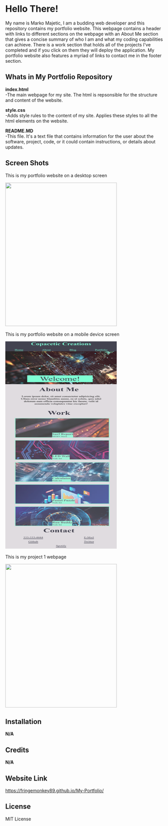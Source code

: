 # Hello There!
My name is Marko Majetic, I am a budding web developer and this repository contains my portfolio website.
This webpage contains a header with links to different sections on the webpage with an About Me section
that gives a concise summary of who I am and what my coding capabilities can achieve.
There is a work section that holds all of the projects I've completed and if you click on them
they will deploy the application. My portfolio website also features a myriad of links to contact me in the 
footer section.

## Whats in My Portfolio Repository

**index.html** 
<br>
-The main webpage for my site. The html is repsonsible for the structure and content of the website.

**style.css** 
<br>
-Adds style rules to the content of my site. Applies these styles to all the html elements on the website.

**README.MD**
<br>
-This file. It's a text file that contains information for the user about the software, project, code, or it could
contain instructions, or details about updates.

## Screen Shots
 <p>This is my portfolio website on a desktop screen</p> 
<img src ="assets/screenshot1.png" width="350"  height="450">
 <p>This is my portfolio website on a mobile device screen</p>
<img src ="assets/Screenshot2.png" width="350"  height="650">
<p> This is my project 1 webpage</p>
<img src = "assets/Screenshot-1.png" width="350"  height="450">

## Installation
**N/A**

## Credits
**N/A**

## Website Link
https://fringemonkey89.github.io/My-Portfolio/

## License
MIT License



